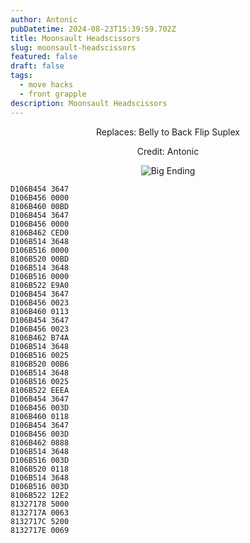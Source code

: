 ```yaml
---
author: Antonic
pubDatetime: 2024-08-23T15:39:59.702Z
title: Moonsault Headscissors
slug: moonsault-headscissors
featured: false
draft: false
tags:
  - move hacks
  - front grapple
description: Moonsault Headscissors
---
```

<center>
Replaces: Belly to Back Flip Suplex <p>
Credit: Antonic

![Big Ending](/assets/moonsault-headscissors.gif)
</center>

```text
D106B454 3647
D106B456 0000
8106B460 00BD
D106B454 3647
D106B456 0000
8106B462 CED0
D106B514 3648
D106B516 0000
8106B520 00BD
D106B514 3648
D106B516 0000
8106B522 E9A0
D106B454 3647
D106B456 0023
8106B460 0113
D106B454 3647
D106B456 0023
8106B462 B74A
D106B514 3648
D106B516 0025
8106B520 00B6
D106B514 3648
D106B516 0025
8106B522 EEEA
D106B454 3647
D106B456 003D
8106B460 0118
D106B454 3647
D106B456 003D
8106B462 0888
D106B514 3648
D106B516 003D
8106B520 0118
D106B514 3648
D106B516 003D
8106B522 12E2
81327178 5000
8132717A 0063
8132717C 5200
8132717E 0069
```
